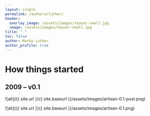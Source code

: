 ```yaml
---
layout: single
permalink: /authors/luther/
header:
  overlay_image: /assets/images/teaser-small.jpg
  image: /assets/images/teaser-small.jpg
title: " "
toc: false
author: Marko Luther
author_profile: true
---
```


# How things started

## 2009 – v0.1

![alt]({{ site.url }}{{ site.baseurl }}/assets/images/artisan-0.1-post.png)


![alt]({{ site.url }}{{ site.baseurl }}/assets/images/artisan-0.1.png)

